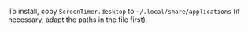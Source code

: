 To install, copy `ScreenTimer.desktop` to `~/.local/share/applications` (if necessary, adapt the paths in the file first).
